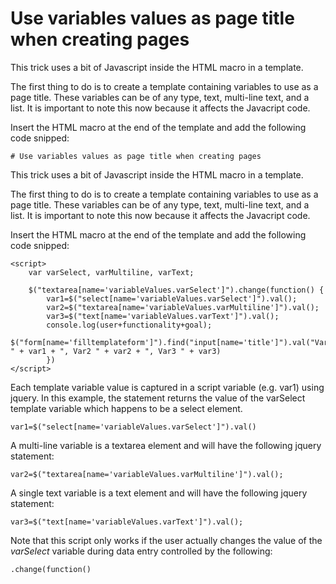 # Use variables values as page title when creating pages
This trick uses a bit of Javascript inside the HTML macro in a template.

The first thing to do is to create a template containing variables to use as a page title. These variables can be of any type, text, multi-line text, and a list. It is important to note this now because it affects the Javacript code.

Insert the HTML macro at the end of the template and add the following code snipped:

    # Use variables values as page title when creating pages
This trick uses a bit of Javascript inside the HTML macro in a template.

The first thing to do is to create a template containing variables to use as a page title. These variables can be of any type, text, multi-line text, and a list. It is important to note this now because it affects the Javacript code.

Insert the HTML macro at the end of the template and add the following code snipped:

    <script>
	    var varSelect, varMultiline, varText;
    
	    $("textarea[name='variableValues.varSelect']").change(function() {
		    var1=$("select[name='variableValues.varSelect']").val();
	        var2=$("textarea[name='variableValues.varMultiline']").val();
	        var3=$("text[name='variableValues.varText']").val();
	        console.log(user+functionality+goal);
	        $("form[name='filltemplateform']").find("input[name='title']").val("Var1 " + var1 + ", Var2 " + var2 + ", Var3 " + var3)
	        })
    </script>

Each template variable value is captured in a script variable (e.g. var1) using jquery. In this example, the statement returns the value of the varSelect template variable which happens to be a select element.

    var1=$("select[name='variableValues.varSelect']").val()

A multi-line variable is a textarea element and will have the following jquery statement:

    var2=$("textarea[name='variableValues.varMultiline']").val();

A single text variable is a text element and will have the following jquery statement:

    var3=$("text[name='variableValues.varText']").val();

Note that this script only works if the user actually changes the value of the *varSelect* variable during data entry controlled by the following:

    .change(function()

